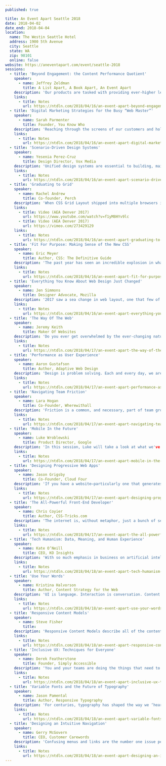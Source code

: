 ```yaml
---
published: true

title: An Event Apart Seattle 2018
date: 2018-04-02
date_end: 2018-04-04
location:
  name: The Westin Seattle Hotel
  address: 1900 5th Avenue
  city: Seattle
  state: WA
  zip: 98101
  online: false
website: https://aneventapart.com/event/seattle-2018
sessions:
  - title: 'Beyond Engagement: the Content Performance Quotient'
    speaker:
      - name: Jeffrey Zeldman
        title: A List Apart, A Book Apart, An Event Apart
    description: 'Our products are tasked with providing ever-higher levels of “engagement.” But should they be? For many sites, analytics demonstrating high levels of “engagement” may actually be signs of failure. AEA co-founder and longtime web designer Zeldman introduces a new measurement of design success: the content performance quotient. Learn how relentlessly cutting needless content and architecture, fine-tuning UX and UI, and shoring up technical performance can create improved experiences that are better attuned to today’s web… and how to sell this profound change in design thinking to your bosses, clients, and colleagues.'
    links:
      - title: Notes
        url: https://ntdln.com/2018/04/16/an-event-apart-beyond-engagement-the-content-performance-quotient/
  - title: 'Digital Marketing Strategies for the Busy “Web Master”'
    speaker:
      - name: Sarah Parmenter
        title: Founder, You Know Who
    description: 'Reaching through the screens of our customers and holding their attention is becoming increasingly difficult thanks to the pace at which online content now moves and our dwindling attention spans. Nowadays the job of the multi-faceted web designer is to not only know the latest techniques for building in Grid but also know how to get that work seen amongst the saturated world of digital marketing. In this talk Sarah will be discussing the idea of quarterly website design reviews with a “design once use everywhere” mantra, plus digging into the ever changing world of Instagram algorithms, Facebook marketing, and topical social media takeaways for immediate implementation.'
    links:
      - title: Notes
        url: https://ntdln.com/2018/04/16/an-event-apart-digital-marketing-strategies-for-the-busy-web-master/
  - title: 'Scenario-Driven Design Systems'
    speaker:
      - name: Yesenia Perez-Cruz
        title: Design Director, Vox Media
    description: 'Unified design systems are essential to building, maintaining, and evolving our sites and products. By empowering disparate teams via a common visual and UX language, they help us create cohesive user experiences. But creating a unified system that scales to serve a variety of content and use cases can be challenging. Sharing insights from her experience creating a unified design system for eight media brands with eight distinct editorial strategies, Yesenia will show how to approach a design system via a user-centered lens. Learn how being scenario-driven helps you design a scalable system that responds flexibly to specific contexts.'
    links:
      - title: Notes
        url: https://ntdln.com/2018/04/16/an-event-apart-scenario-driven-design-systems/
  - title: 'Graduating to Grid'
    speaker:
      - name: Rachel Andrew
        title: Co-founder, Perch
    description: 'When CSS Grid Layout shipped into multiple browsers in the Spring of 2017 it heralded the dawn of a new way to do layout on the web. Now that the excitement of launch has passed, Rachel Andrew will take a look at what went right or wrong in these first few months, and offer help to those struggling to transition away from legacy methods. In a practical, example-packed hour, Rachel will help give you the confidence and practical skills to fully embrace Grid layout. We’ll compare common framework patterns to new Grid code, and learn how to create a workflow that is right up to date—a workflow grounded in new CSS, yet able to care for old browsers and ensure a good experience for their users.'
    links:
      - title: Video (AEA Denver 2017)
        url: https://www.youtube.com/watch?v=f1yM8HYv9lc
      - title: Video (AEA Denver 2017)
        url: https://vimeo.com/273429129
    links:
      - title: Notes
        url: https://ntdln.com/2018/04/16/an-event-apart-graduating-to-grid/
  - title: 'Fit For Purpose: Making Sense of the New CSS'
    speaker:
      - name: Eric Meyer
        title: Author, CSS: The Definitive Guide
    description: 'The past year has seen an incredible explosion in what we can do with CSS—from stable flexbox to the dawn of Grid, there are more powerful tools in our toolbox than ever before. Each system is, in its own way, simple, but the multitude of choices can make your head spin. What are the pros and cons? Where are the strengths and weaknesses? How does a committed craftsperson choose? In this detailed talk, Eric will compare and contrast CSS features in a series of real-world design scenarios, illuminating not only what he chose in each situation, but more importantly, why, always with an eye on what trade-offs were made at what cost. You’ll come away with a better sense of how to put all these new CSS features to work for you right away.'
    links:
      - title: Notes
        url: https://ntdln.com/2018/04/16/an-event-apart-fit-for-purpose-making-sense-of-the-new-css/
  - title: 'Everything You Know About Web Design Just Changed'
    speaker:
      - name: Jen Simmons
        title: Designer Advocate, Mozilla
    description: '2017 saw a sea change in web layout, one that few of us have truly come to grips with. We’re standing at the threshold of an entirely new era in digital design—one in which, rather than hacking layouts together, we can actually describe layouts directly. The benefits will touch everything from prototyping to custom art direction to responsive design. In this visionary talk, rooted in years of practical experience, Jen will show you how to understand what’s different, learn to think through multiple stages of flexibility, and let go of pixel constraints forever.'
    links:
      - title: Notes
        url: https://ntdln.com/2018/04/16/an-event-apart-everything-you-know-about-web-design-just-changed/
  - title: 'The Way Of The Web'
    speaker:
      - name: Jeremy Keith
        title: Maker Of Websites
    description: 'Do you ever get overwhelmed by the ever-changing nature of web design and development? Exhausting, isn't it? How are you supposed to know which technologies and tools you should invest your time in? Will they stick around or will you just have to relearn everything in another few months? Join Jeremy as he takes a tour of the past, present, and future of working on the web. From the building blocks of HTML, CSS, and JavaScript through to frameworks and libraries right up to the latest and greatest Progressive Web Apps, this talk will examine our collective assumptions with a critical eye. By learning from the past, we can make sensible design decisions today to build the web of tomorrow.'
    links:
      - title: Notes
        url: https://ntdln.com/2018/04/17/an-event-apart-the-way-of-the-web/
  - title: 'Performance as User Experience'
    speaker:
      - name: Aaron Gustafson
        title: Author, Adaptive Web Design
    description: 'Design is problem solving. Each and every day, we are tasked with finding ways to reduce the friction our users experience on the Web. That means streamlining flows, reducing cognitive load, and writing more appropriate copy, but user experience goes far beyond the interface. Our users’ experiences begin with their first request to our servers. In this intensely practical session, Aaron will explore the ins and outs of page load performance by showing how he made the web site of the 10K Apart meet its own contest rules, by having a site that was functional and attractive even without JavaScript, and was less than ten kilobytes at initial load. You’ll walk away with a better understanding of the page load process as well as numerous ways you can improve the projects you are working on right now.'
    links:
      - title: Notes
        url: https://ntdln.com/2018/04/17/an-event-apart-performance-as-user-experience/
  - title: 'Navigating Team Friction'
    speaker:
      - name: Lara Hogan
        title: Co-Founder, Wherewithall
    description: 'Friction is a common, and necessary, part of team growth--but when left unchecked, team friction is unhealthy for you, your coworkers, your company, and ultimately your end users. In this engaging talk, Lara will draw on her experiences at organizations large and small to illuminate the sources of team tension, how you can better understand and manage unexpected teammate reactions, and the best ways to give actionable feedback without escalating drama. You’ll walk away with tactics you can employ immediately to address and improve your relationship with your teammates. Your coworkers, your organization, your users, and you will reap the benefits.'
    links:
      - title: Notes
        url: https://ntdln.com/2018/04/17/an-event-apart-navigating-team-friction/
  - title: 'Mobile In the Future'
    speaker:
      - name: Luke Wroblewski
        title: Product Director, Google
    description: 'In this session, Luke will take a look at what we've learned over the past ten years of designing for the largest, most connected form of mass media on our planet. Have all the mock-ups, meetings, emails, and more we've created in the last decade moved us beyond desktop computing interfaces and ideas? If not, can we find inspiration to go further from looking at what's happening in natural user interfaces and hardware design? Find out in this session from the author of Mobile First.'
    links:
      - title: Notes
        url: https://ntdln.com/2018/04/17/an-event-apart-mobile-in-the-future/
  - title: 'Designing Progressive Web Apps'
    speaker:
      - name: Jason Grigsby
        title: Co-Founder, Cloud Four
    description: 'If you have a website—particularly one that generates revenue for your organization—you need a Progressive Web App. So where do you begin? How do you decide which features of a Progressive Web App make sense for your users? What tools can make the process easier (or harder)? In this practical session, Jason will guide you through the key design decisions you’ll need to make about your Progressive Web App and how those decisions impact the scope of your project. He'll also teach you how to avoid common pitfalls and help you take full advantage of Progressive Web App technology.'
    links:
      - title: Notes
        url: https://ntdln.com/2018/04/17/an-event-apart-designing-progressive-web-apps/
  - title: 'The All-Powerful Front-End Developer'
    speaker:
      - name: Chris Coyier
        title: Author, CSS-Tricks.com
    description: 'The internet is, without metaphor, just a bunch of servers tied together with wires. Without servers, we’d have no way to share our creations with the world. Yet in a bit of a paradox, servers are less essential to our work than they’ve ever been. We can now do things on the front end that used to require a back end. When we do need a back end, our front end skills can be put to work, giving us some surprisingly powerful new abilities. Join Chris on a whirlwind tour of the tools, tech, and code that puts more power than ever into our front-end hands.'
    links:
      - title: Notes
        url: https://ntdln.com/2018/04/17/an-event-apart-the-all-powerful-front-end-developer/
  - title: 'Tech Humanism: Data, Meaning, and Human Experience'
    speaker:
      - name: Kate O’Neill
        title: CEO, KO Insights
    description: 'With so much emphasis in business on artificial intelligence, automation of various kinds, and digital transformation, the future of human work — and even humanity itself — can feel uncertain. And while we often talk about user experience, customer experience, patient experience, and so on, we rarely consider what a truly integrated human experience might look and feel like. But “Tech Humanist” Kate O’Neill presents the case for why the future of humanity is in creating more meaningful, dimensional, and integrated experiences, and how emerging technologies like chatbots, wearables, IoT devices, and more can be included in this kind of human-centric design. While weaving in examples from a range of industries, applications, and even pop culture, Kate offers an inspiring and useful framework for designers, strategists, or anyone creating experiences for humans.'
    links:
      - title: Notes
        url: https://ntdln.com/2018/04/18/an-event-apart-tech-humanism-data-meaning-and-human-experience/
  - title: 'Use Your Words'
    speaker:
      - name: Kristina Halvorson
        title: Author, Content Strategy for the Web
    description: 'UI is language. Interaction is conversation. Content is the fuel that powers our designs. So what happens when the writer’s not in the room, or missing from your project team altogether? Good news: you don’t need to settle for lorem ipsum or half-baked prose. In this talk, Kristina will share language principles and content design tools anyone can put to work—yes, even the “non-writers” among us. Using examples from popular products and well-loved websites, we’ll uncover the secrets to stellar content that anyone can create, no matter your role or area of expertise.'
    links:
      - title: Notes
        url: https://ntdln.com/2018/04/18/an-event-apart-use-your-words/
  - title: 'Responsive Content Models'
    speaker:
      - name: Steve Fisher
        title:
    description: 'Responsive Content Models describe all of the content types on a target site, the elements of each, and then prioritize the content type that should appear on a specific page type. They help us define the content creation, design, and user experience concepts for the new or refreshed site. This is especially important for the responsive web—because layout and user context is constantly changing, we have to make sure that content priorities are represented consistently across all platforms. In this engaging talk, Steve Fisher will show you how to find the core piece you need, prioritize for multiple devices, and sketch out the solution to your responsive-content woes.'
    links:
      - title: Notes
        url: https://ntdln.com/2018/04/18/an-event-apart-responsive-content-models/
  - title: 'Inclusive UX: Techniques for Everyone'
    speaker:
      - name: Derek Featherstone
        title: Founder, Simply Accessible
    description: 'You and your teams are doing the things that need to be done to create inclusive designs. You’ve been using meaningful, semantic markup from the get-go. You stopped using light grey on slightly darker grey text years ago. Designing and building your apps and sites in an accessible way is just how you work now—you have to try really hard to make things that don’t work with a keyboard. So, what’s next for you? How can you make sure that you’re delivering on the promise of the web by delivering an inclusive design that can be easily used by people with disabilities? In this talk, Derek will tackle the tougher problems through design approaches and practical development techniques that you need to create accessible, modern web sites.'
    links:
      - title: Notes
        url: https://ntdln.com/2018/04/18/an-event-apart-inclusive-ux-techniques-for-everyone/
  - title: 'Variable Fonts and the Future of Typography'
    speaker:
      - name: Jason Pamental
        title: Author, Responsive Typography
    description: 'For centuries, typography has shaped the way we ‘hear’ what we read. In our web work, though, we've have to balance our typographic desires with user experience and performance, knowing that every weight, width, or style of a typeface required a different file download. Variable fonts change that, as they include _every_ width, weight, slant, and other permutation of a typeface, all in a single file not much bigger than a regular font file. Now, beautiful web typography can be crafted to respond to screen size, language setting, even ambient light. In a detail-packed hour, Jason will show you not just how far the new capabilities can take us, but how to make use of them right away.'
    links:
      - title: Notes
        url: https://ntdln.com/2018/04/18/an-event-apart-variable-fonts-and-the-future-of-typography/
  - title: 'Designing an Intuitive Navigation'
    speaker:
      - name: Gerry McGovern
        title: CEO, Customer Carewords
    description: 'Confusing menus and links are the number one issue people have in getting stuff done in digital. Sure, search is critical but even the best search usually only jumps you down a few levels in the navigation hierarchy. To complete your task you nearly always have to click more, and selecting the right link is where so many people get frustrated, confused and annoyed. Learn about methods to reduce confusion and increase speed and simplicity for your customers. Learn how to use evidence to uncover the core navigational mental models within people’s minds and to create intuitive interfaces based on these mental models. Learn how to apply essential navigational principles such as: Familiarity, Unity, Essentiality, and Forward-Focus.'
    links:
      - title: Notes
        url: https://ntdln.com/2018/04/18/an-event-apart-designing-an-intuitive-navigation/
---
```

